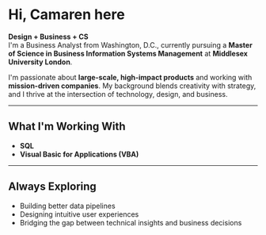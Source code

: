 # Hi, Camaren here 

**Design + Business + CS**  
I'm a Business Analyst from Washington, D.C., currently pursuing a **Master of Science in Business Information Systems Management** at **Middlesex University London**.

I'm passionate about **large-scale, high-impact products** and working with **mission-driven companies**. My background blends creativity with strategy, and I thrive at the intersection of technology, design, and business.

---

##  What I'm Working With

- **SQL**  
- **Visual Basic for Applications (VBA)**  

---

##  Always Exploring

- Building better data pipelines  
- Designing intuitive user experiences  
- Bridging the gap between technical insights and business decisions  


